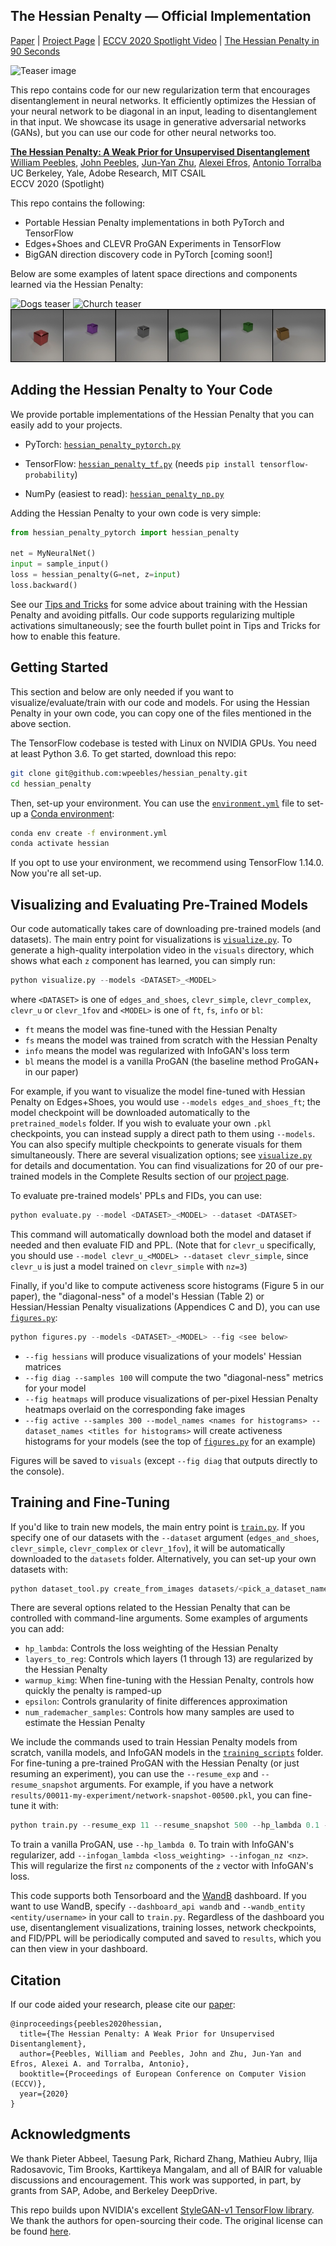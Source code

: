 ## The Hessian Penalty &mdash; Official Implementation

[Paper](https://arxiv.org/abs/2008.10599) | [Project Page](https://www.wpeebles.com/hessian-penalty) | [ECCV 2020 Spotlight Video](https://youtu.be/uZyIcTkSSXA) | [The Hessian Penalty in 90 Seconds](https://youtu.be/jPl-0EN6S1w)

![Teaser image](teaser_images/teaser_small.gif)

This repo contains code for our new regularization term that encourages disentanglement in neural networks. It efficiently optimizes the Hessian of your neural network to be diagonal in an input, leading to disentanglement in that input. We showcase its usage in generative adversarial networks (GANs), but you can use our code for other neural networks too.

[**The Hessian Penalty: A Weak Prior for Unsupervised Disentanglement**](https://www.wpeebles.com/hessian-penalty)<br>
[William Peebles](https://www.wpeebles.com/), [John Peebles](http://johnpeebles.com/), [Jun-Yan Zhu](https://www.cs.cmu.edu/~junyanz/), [Alexei Efros](https://people.eecs.berkeley.edu/~efros/), [Antonio Torralba](https://groups.csail.mit.edu/vision/torralbalab/)<br>
UC Berkeley, Yale, Adobe Research, MIT CSAIL<br>
ECCV 2020 (Spotlight)

This repo contains the following:

* Portable Hessian Penalty implementations in both PyTorch and TensorFlow
* Edges+Shoes and CLEVR ProGAN Experiments in TensorFlow
* BigGAN direction discovery code in PyTorch [coming soon!]

Below are some examples of latent space directions and components learned via the Hessian Penalty:

![Dogs teaser](teaser_images/dogs_ours.gif)
![Church teaser](teaser_images/church_colorize.gif)
![CLEVR teaser](teaser_images/clevr.gif)

## Adding the Hessian Penalty to Your Code

We provide portable implementations of the Hessian Penalty that you can easily add to your projects.

* PyTorch: [`hessian_penalty_pytorch.py`](hessian_penalty_pytorch.py)

* TensorFlow: [`hessian_penalty_tf.py`](hessian_penalty_tf.py) (needs `pip install tensorflow-probability`)

* NumPy (easiest to read): [`hessian_penalty_np.py`](hessian_penalty_np.py)

Adding the Hessian Penalty to your own code is very simple:

```python
from hessian_penalty_pytorch import hessian_penalty

net = MyNeuralNet()
input = sample_input()
loss = hessian_penalty(G=net, z=input)
loss.backward()
```

See our [Tips and Tricks](tips_and_tricks.md) for some advice about training with the Hessian Penalty and avoiding pitfalls. Our code supports regularizing multiple activations simultaneously; see the fourth bullet point in Tips and Tricks for how to enable this feature.

## Getting Started

This section and below are only needed if you want to visualize/evaluate/train with our code and models. For using the Hessian Penalty in your own code, you can copy one of the files mentioned in the above section.

The TensorFlow codebase is tested with Linux on NVIDIA GPUs. You need at least Python 3.6. To get started, download this repo:

```bash
git clone git@github.com:wpeebles/hessian_penalty.git
cd hessian_penalty
```

Then, set-up your environment. You can use the [`environment.yml`](environment.yml) file to set-up a [Conda environment](https://docs.conda.io/projects/conda/en/latest/user-guide/install/linux.html):

```bash
conda env create -f environment.yml
conda activate hessian
```

If you opt to use your environment, we recommend using TensorFlow 1.14.0. Now you're all set-up.

## Visualizing and Evaluating Pre-Trained Models

Our code automatically takes care of downloading pre-trained models (and datasets). The main entry point for visualizations is [`visualize.py`](visualize.py). To generate a high-quality interpolation video in the `visuals` directory, which shows what each `z` component has learned, you can simply run:

```python
python visualize.py --models <DATASET>_<MODEL>
```

where `<DATASET>` is one of `edges_and_shoes`, `clevr_simple`, `clevr_complex`, `clevr_u` or `clevr_1fov` and `<MODEL>` is one of `ft`, `fs`, `info` or `bl`:

* `ft` means the model was fine-tuned with the Hessian Penalty
* `fs` means the model was trained from scratch with the Hessian Penalty
* `info` means the model was regularized with InfoGAN's loss term
* `bl` means the model is a vanilla ProGAN (the baseline method ProGAN+ in our paper)

For example, if you want to visualize the model fine-tuned with Hessian Penalty on Edges+Shoes, you would use `--models edges_and_shoes_ft`; the model checkpoint will be downloaded automatically to the `pretrained_models` folder. If you wish to evaluate your own `.pkl` checkpoints, you can instead supply a direct path to them using `--models`. You can also specify multiple checkpoints to generate visuals for them simultaneously. There are several visualization options; see [`visualize.py`](visualize.py) for details and documentation. You can find visualizations for 20 of our pre-trained models in the Complete Results section of our [project page](https://www.wpeebles.com/hessian-penalty).

To evaluate pre-trained models' PPLs and FIDs, you can use:

```python
python evaluate.py --model <DATASET>_<MODEL> --dataset <DATASET>
```
This command will automatically download both the model and dataset if needed and then evaluate FID and PPL. (Note that for `clevr_u` specifically, you should use `--model clevr_u_<MODEL> --dataset clevr_simple`, since `clevr_u` is just a model trained on `clevr_simple` with `nz=3`)

Finally, if you'd like to compute activeness score histograms (Figure 5 in our paper), the "diagonal-ness" of a model's Hessian (Table 2) or Hessian/Hessian Penalty visualizations (Appendices C and D), you can use [`figures.py`](figures.py):

```python
python figures.py --models <DATASET>_<MODEL> --fig <see below>
```

* `--fig hessians` will produce visualizations of your models' Hessian matrices
* `--fig diag --samples 100` will compute the two "diagonal-ness" metrics for your model
* `--fig heatmaps` will produce visualizations of per-pixel Hessian Penalty heatmaps overlaid on the corresponding fake images
* `--fig active --samples 300 --model_names <names for histograms> --dataset_names <titles for histograms>` will create activeness histograms for your models (see the top of [`figures.py`](figures.py) for an example)

Figures will be saved to `visuals` (except `--fig diag` that outputs directly to the console).

## Training and Fine-Tuning

If you'd like to train new models, the main entry point is [`train.py`](train.py). If you specify one of our datasets with the `--dataset` argument (`edges_and_shoes`, `clevr_simple`, `clevr_complex` or `clevr_1fov`), it will be automatically downloaded to the `datasets` folder. Alternatively, you can set-up your own datasets with:

```python
python dataset_tool.py create_from_images datasets/<pick_a_dataset_name> <path_to_folder_of_images>
```

There are several options related to the Hessian Penalty that can be controlled with command-line arguments. Some examples of arguments you can add:

* `hp_lambda`: Controls the loss weighting of the Hessian Penalty
* `layers_to_reg`: Controls which layers (1 through 13) are regularized by the Hessian Penalty
* `warmup_kimg`: When fine-tuning with the Hessian Penalty, controls how quickly the penalty is ramped-up
* `epsilon`: Controls granularity of finite differences approximation
* `num_rademacher_samples`: Controls how many samples are used to estimate the Hessian Penalty

We include the commands used to train Hessian Penalty models from scratch, vanilla models, and InfoGAN models in the [`training_scripts`](training_scripts) folder. For fine-tuning a pre-trained ProGAN with the Hessian Penalty (or just resuming an experiment), you can use the `--resume_exp` and `--resume_snapshot` arguments. For example, if you have a network `results/00011-my-experiment/network-snapshot-00500.pkl`, you can fine-tune it with:

```python
python train.py --resume_exp 11 --resume_snapshot 500 --hp_lambda 0.1 --warmup_kimg 10000 <plus any other command-line arguments you used to launch the original experiment you're fine-tuning from...>
```

To train a vanilla ProGAN, use `--hp_lambda 0`. To train with InfoGAN's regularizer, add `--infogan_lambda <loss_weighting> --infogan_nz <nz>`. This will regularize the first `nz` components of the `z` vector with InfoGAN's loss.

This code supports both Tensorboard and the [WandB](https://www.wandb.com/) dashboard. If you want to use WandB, specify `--dashboard_api wandb` and `--wandb_entity <entity/username>` in your call to `train.py`. Regardless of the dashboard you use, disentanglement visualizations, training losses, network checkpoints, and FID/PPL will be periodically computed and saved to `results`, which you can then view in your dashboard.

## Citation

If our code aided your research, please cite our [paper](https://arxiv.org/pdf/2008.10599.pdf):
```
@inproceedings{peebles2020hessian,
  title={The Hessian Penalty: A Weak Prior for Unsupervised Disentanglement},
  author={Peebles, William and Peebles, John and Zhu, Jun-Yan and Efros, Alexei A. and Torralba, Antonio},
  booktitle={Proceedings of European Conference on Computer Vision (ECCV)},
  year={2020}
}
```

## Acknowledgments

We thank Pieter Abbeel, Taesung Park, Richard Zhang, Mathieu Aubry, Ilija Radosavovic, Tim Brooks, Karttikeya Mangalam, and all of BAIR for valuable discussions and encouragement. This work was supported, in part, by grants from SAP, Adobe, and Berkeley DeepDrive.

This repo builds upon NVIDIA's excellent [StyleGAN-v1 TensorFlow library](https://github.com/NVlabs/stylegan). We thank the authors for open-sourcing their code. The original license can be found [here](NVIDIA-LICENSE.txt).
